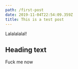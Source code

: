```yaml
---
path: /first-post
date: 2019-11-04T22:54:09.359Z
title: This is a test post
---
```

Lalalalalal!

## Heading text

Fuck me now

